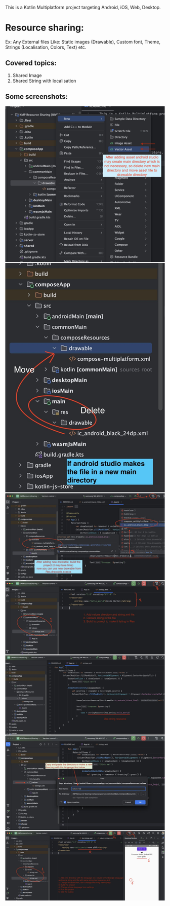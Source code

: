 This is a Kotlin Multiplatform project targeting Android, iOS, Web, Desktop.

# Resource sharing:
Ex: Any External files Like: Static images (Drawable), Custom font, Theme, Strings (Localisation, Colors, Text) etc.

## Covered topics:
1. Shared Image
2. Shared String with localisation

## Some screenshots:

![New Image](https://raw.githubusercontent.com/TouhidApps/KMP-Compose-Examples/main/KMP%20Resource%20Sharing/img/img1.jpg)
![Move Image](https://raw.githubusercontent.com/TouhidApps/KMP-Compose-Examples/main/KMP%20Resource%20Sharing/img/img2.jpg)
![Use Image](https://raw.githubusercontent.com/TouhidApps/KMP-Compose-Examples/main/KMP%20Resource%20Sharing/img/img3.jpg)
![Add String](https://raw.githubusercontent.com/TouhidApps/KMP-Compose-Examples/main/KMP%20Resource%20Sharing/img/img4.jpg)
![Use String](https://raw.githubusercontent.com/TouhidApps/KMP-Compose-Examples/main/KMP%20Resource%20Sharing/img/img5.jpg)
![Add localisation](https://raw.githubusercontent.com/TouhidApps/KMP-Compose-Examples/main/KMP%20Resource%20Sharing/img/img6.jpg)
![Run localisation](https://raw.githubusercontent.com/TouhidApps/KMP-Compose-Examples/main/KMP%20Resource%20Sharing/img/img7.jpg)
